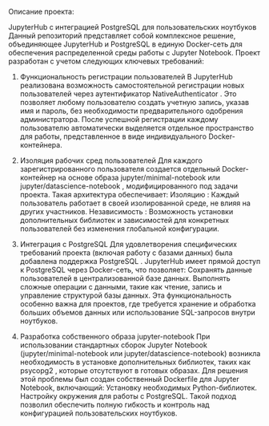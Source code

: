Описание проекта:

JupyterHub с интеграцией PostgreSQL для пользовательских ноутбуков 
Данный репозиторий представляет собой комплексное решение, объединяющее JupyterHub и PostgreSQL в единую Docker-сеть для обеспечения распределенной среды работы с Jupyter Notebook. 
Проект разработан с учетом следующих ключевых требований:

1. Функциональность регистрации пользователей
В JupyterHub реализована возможность самостоятельной регистрации новых пользователей через аутентификатор NativeAuthenticator . Это позволяет любому пользователю создать учетную запись, указав имя и пароль,
без необходимости предварительного одобрения администратора. После успешной регистрации каждому пользователю автоматически выделяется отдельное пространство для работы, представленное в виде индивидуального Docker-контейнера.

3. Изоляция рабочих сред пользователей
Для каждого зарегистрированного пользователя создается отдельный Docker-контейнер на основе образа jupyter/minimal-notebook или jupyter/datascience-notebook , модифицированного под задачи проекта. Такая архитектура обеспечивает:
Изоляцию : Каждый пользователь работает в своей изолированной среде, не влияя на других участников.
Независимость : Возможность установки дополнительных библиотек и зависимостей для конкретных пользователей без изменения глобальной конфигурации.

4. Интеграция с PostgreSQL
Для удовлетворения специфических требований проекта (включая работу с базами данных) была добавлена поддержка PostgreSQL . JupyterHub имеет прямой доступ к PostgreSQL через Docker-сеть, что позволяет:
Сохранять данные пользователей в централизованной базе данных.
Выполнять сложные операции с данными, такие как чтение, запись и управление структурой базы данных.
Эта функциональность особенно важна для проектов, где требуется хранение и обработка больших объемов данных или использование SQL-запросов внутри ноутбуков.

5. Разработка собственного образа jupyter-notebook
При использовании стандартных сборок Jupyter Notebook (jupyter/minimal-notebook или jupyter/datascience-notebook) возникла необходимость в установке дополнительных библиотек, таких как psycopg2 ,
которые отсутствуют в готовых образах. Для решения этой проблемы был создан собственный Dockerfile для Jupyter Notebook, включающий:
Установку необходимых Python-библиотек.
Настройку окружения для работы с PostgreSQL.
Такой подход позволил обеспечить полную гибкость и контроль над конфигурацией пользовательских ноутбуков.
